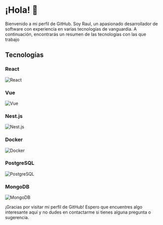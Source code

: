 # ¡Hola! 👋

Bienvenido a mi perfil de GitHub. Soy Raul, un apasionado desarrollador de software con experiencia en varias tecnologías de vanguardia. A continuación, encontrarás un resumen de las tecnologías con las que trabajo

## Tecnologías

### React

![React](https://img.shields.io/badge/-React-61DAFB?logo=react&logoColor=white&style=for-the-badge)

### Vue

![Vue](https://img.shields.io/badge/-Vue-4FC08D?logo=vue.js&logoColor=white&style=for-the-badge)

### Nest.js

![Nest.js](https://img.shields.io/badge/-Nest.js-E0234E?logo=nestjs&logoColor=white&style=for-the-badge)

### Docker

![Docker](https://img.shields.io/badge/-Docker-2496ED?logo=docker&logoColor=white&style=for-the-badge)

### PostgreSQL

![PostgreSQL](https://img.shields.io/badge/-PostgreSQL-336791?logo=postgresql&logoColor=white&style=for-the-badge) 

### MongoDB

![MongoDB](https://img.shields.io/badge/-MongoDB-47A248?logo=mongodb&logoColor=white&style=for-the-badge)

<!-- ## Proyectos destacados

Aquí hay una lista de algunos de mis proyectos destacados que he desarrollado utilizando estas tecnologías:

- [Nombre del proyecto 1](enlace al repositorio): Breve descripción del proyecto y las tecnologías utilizadas.
- [Nombre del proyecto 2](enlace al repositorio): Breve descripción del proyecto y las tecnologías utilizadas.

Siéntete libre de explorar los repositorios para obtener más detalles sobre cada proyecto.

## Contacto

Si deseas contactarme o colaborar en algún proyecto, puedes encontrarme en las siguientes plataformas:

- [LinkedIn](enlace a tu perfil de LinkedIn)
- [Correo electrónico](tu dirección de correo electrónico) -->

¡Gracias por visitar mi perfil de GitHub! Espero que encuentres algo interesante aquí y no dudes en contactarme si tienes alguna pregunta o sugerencia.
